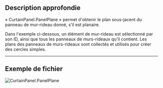 ## Description approfondie
« CurtainPanel.PanelPlane » permet d'obtenir le plan sous-jacent du panneau de mur-rideau donné, s'il est planaire.

Dans l'exemple ci-dessous, un élément de mur-rideau est sélectionné par son ID, ainsi que tous les panneaux de murs-rideaux qu'il contient. Les plans des panneaux de murs-rideaux sont collectés et utilisés pour créer des cercles simples.
___
## Exemple de fichier

![CurtainPanel.PanelPlane](./Revit.Elements.CurtainPanel.PanelPlane_img.jpg)
